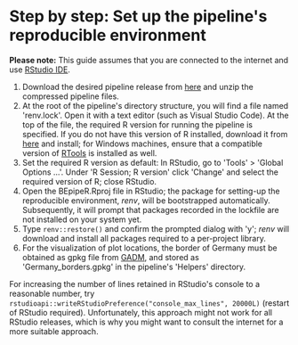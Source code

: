 # Step by step: Set up the pipeline's reproducible environment

**Please note:** This guide assumes that you are connected to the internet and use [RStudio IDE](https://posit.co/products/open-source/rstudio/).

1. Download the desired pipeline release from [here](https://github.com/marcelglueck/BEpipeR/releases) and unzip the compressed pipeline files.
3. At the root of the pipeline's directory structure, you will find a file named 'renv.lock'. Open it with a text editor (such as Visual Studio Code). At the top of the file, the required R version for running the pipeline is specified. If you do not have this version of R installed, download it from [here](https://cran.r-project.org/) and install; for Windows machines, ensure that a compatible version of [RTools](https://cran.r-project.org/bin/windows/Rtools) is installed as well.
4. Set the required R version as default: In RStudio, go to 'Tools' > 'Global Options ...'. Under 'R Session; R version' click 'Change' and select the required version of R; close RStudio.
4. Open the BEpipeR.Rproj file in RStudio; the package for setting-up the reproducible environment, *renv*, will be bootstrapped automatically. Subsequently, it will prompt that packages recorded in the lockfile are not installed on your system yet.
5. Type ```renv::restore()``` and confirm the prompted dialog with 'y'; *renv* will download and install all packages required to a per-project library.
6. For the visualization of plot locations, the border of Germany must be obtained as gpkg file from [GADM](https://geodata.ucdavis.edu/gadm/gadm4.1/gpkg/gadm41_DEU.gpkg), and stored as 'Germany_borders.gpkg' in the pipeline's 'Helpers' directory. 

For increasing the number of lines retained in RStudio's console to a reasonable number, try `rstudioapi::writeRStudioPreference("console_max_lines", 20000L)` (restart of RStudio required). Unfortunately, this approach might not work for all RStudio releases, which is why you might want to consult the internet for a more suitable approach. 

